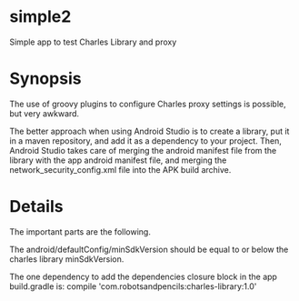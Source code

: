 # simple2
Simple app to test Charles Library and proxy

# Synopsis
The use of groovy plugins to configure Charles proxy settings is possible, but very awkward.

The better approach when using Android Studio is to create a library, put it in a maven repository, and add it as a dependency to your project.  Then, Android Studio takes care of merging the android manifest file from the library with the app android manifest file, and merging the network_security_config.xml file into the APK build archive.

# Details
The important parts are the following.

The android/defaultConfig/minSdkVersion should be equal to or below the charles library minSdkVersion.

The one dependency to add the dependencies closure block in the app build.gradle is:
compile 'com.robotsandpencils:charles-library:1.0'
